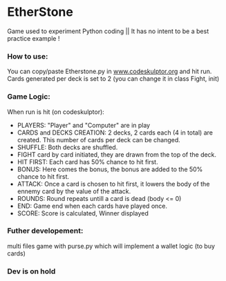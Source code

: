 # EtherStone
Game used to experiment Python coding || It has no intent to be a best practice example !

### How to use:

You can copy/paste Etherstone.py in www.codeskulptor.org and hit run.
Cards generated per deck is set to 2 (you can change it in class Fight, init)

### Game Logic:

When run is hit (on codeskulptor):
  - PLAYERS: "Player" and "Computer" are in play
  - CARDS and DECKS CREATION: 2 decks, 2 cards each (4 in total) are created. This number of cards per deck can be changed.
  - SHUFFLE: Both decks are shuffled.
  - FIGHT card by card initiated, they are drawn from the top of the deck.
  - HIT FIRST: Each card has 50% chance to hit first. 
  - BONUS: Here comes the bonus, the bonus are added to the 50% chance to hit first. 
  - ATTACK: Once a card is chosen to hit first, it lowers the body of the ennemy card by the value of the attack.
  - ROUNDS: Round repeats untill a card is dead (body <= 0)
  - END: Game end when each cards have played once.
  - SCORE: Score is calculated, Winner displayed

### Futher developement:

multi files game with purse.py which will implement a wallet logic (to buy cards)

### Dev is on hold 
